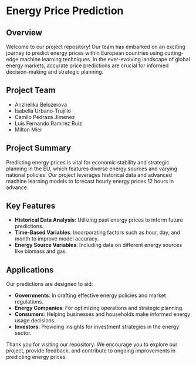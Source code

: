 # Energy Price Prediction

## Overview
Welcome to our project repository! Our team has embarked on an exciting journey to predict energy prices within European countries using cutting-edge machine learning techniques. In the ever-evolving landscape of global energy markets, accurate price predictions are crucial for informed decision-making and strategic planning.

## Project Team
- Anzhelika Belozerova
- Isabella Urbano-Trujillo
- Camilo Pedraza Jimenez
- Luis Fernando Ramirez Ruiz
- Milton Mier

## Project Summary
Predicting energy prices is vital for economic stability and strategic planning in the EU, which features diverse energy sources and varying national policies. Our project leverages historical data and advanced machine learning models to forecast hourly energy prices 12 hours in advance.

## Key Features
- **Historical Data Analysis**: Utilizing past energy prices to inform future predictions.
- **Time-Based Variables**: Incorporating factors such as hour, day, and month to improve model accuracy.
- **Energy Source Variables**: Including data on different energy sources like biomass and gas.

## Applications
Our predictions are designed to aid:
- **Governments**: In crafting effective energy policies and market regulations.
- **Energy Companies**: For optimizing operations and strategic planning.
- **Consumers**: Helping businesses and households make informed energy usage decisions.
- **Investors**: Providing insights for investment strategies in the energy sector.


Thank you for visiting our repository. We encourage you to explore our project, provide feedback, and contribute to ongoing improvements in predicting energy prices.
